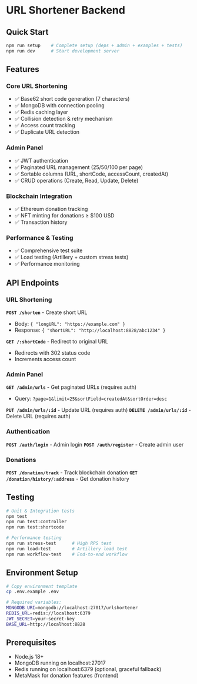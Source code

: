# URL Shortener Backend

## Quick Start

```bash
npm run setup    # Complete setup (deps + admin + examples + tests)
npm run dev      # Start development server
```

## Features

### Core URL Shortening
- ✅ Base62 short code generation (7 characters)
- ✅ MongoDB with connection pooling
- ✅ Redis caching layer
- ✅ Collision detection & retry mechanism
- ✅ Access count tracking
- ✅ Duplicate URL detection

### Admin Panel
- ✅ JWT authentication
- ✅ Paginated URL management (25/50/100 per page)
- ✅ Sortable columns (URL, shortCode, accessCount, createdAt)
- ✅ CRUD operations (Create, Read, Update, Delete)

### Blockchain Integration
- ✅ Ethereum donation tracking
- ✅ NFT minting for donations ≥ $100 USD
- ✅ Transaction history

### Performance & Testing
- ✅ Comprehensive test suite
- ✅ Load testing (Artillery + custom stress tests)
- ✅ Performance monitoring

## API Endpoints

### URL Shortening
**`POST /shorten`** - Create short URL
- Body: `{ "longURL": "https://example.com" }`
- Response: `{ "shortURL": "http://localhost:8828/abc1234" }`

**`GET /:shortCode`** - Redirect to original URL
- Redirects with 302 status code
- Increments access count

### Admin Panel
**`GET /admin/urls`** - Get paginated URLs (requires auth)
- Query: `?page=1&limit=25&sortField=createdAt&sortOrder=desc`

**`PUT /admin/urls/:id`** - Update URL (requires auth)
**`DELETE /admin/urls/:id`** - Delete URL (requires auth)

### Authentication
**`POST /auth/login`** - Admin login
**`POST /auth/register`** - Create admin user

### Donations
**`POST /donation/track`** - Track blockchain donation
**`GET /donation/history/:address`** - Get donation history

## Testing

```bash
# Unit & Integration tests
npm test
npm run test:controller
npm run test:shortcode

# Performance testing
npm run stress-test      # High RPS test
npm run load-test        # Artillery load test
npm run workflow-test    # End-to-end workflow
```

## Environment Setup

```bash
# Copy environment template
cp .env.example .env

# Required variables:
MONGODB_URI=mongodb://localhost:27017/urlshortener
REDIS_URL=redis://localhost:6379
JWT_SECRET=your-secret-key
BASE_URL=http://localhost:8828
```

## Prerequisites

- Node.js 18+
- MongoDB running on localhost:27017
- Redis running on localhost:6379 (optional, graceful fallback)
- MetaMask for donation features (frontend)